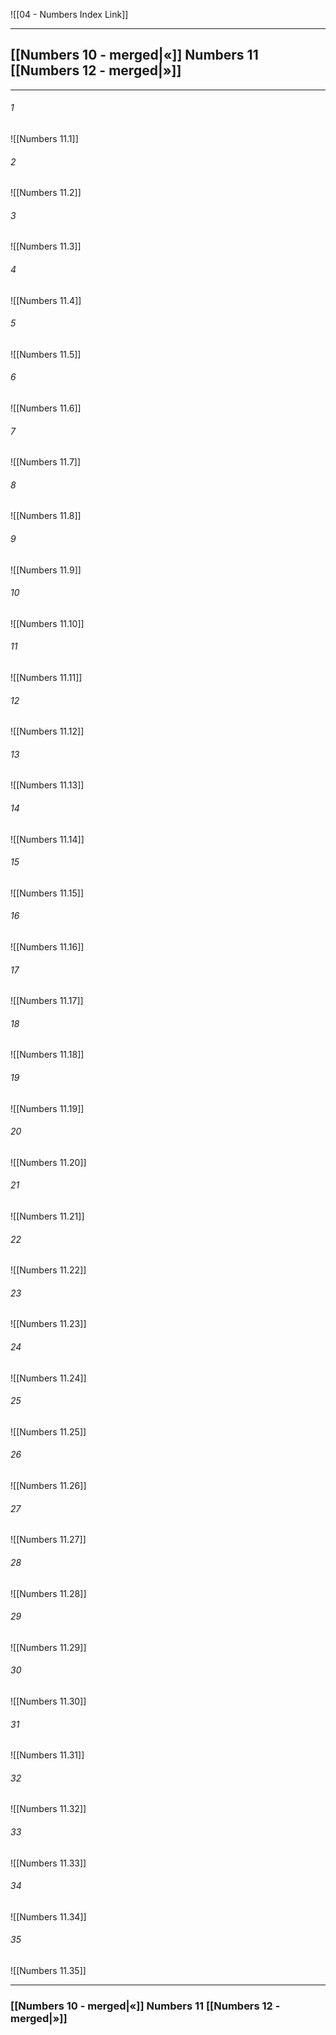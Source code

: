 ![[04 - Numbers Index Link]]

---
##  [[Numbers 10 - merged|«]] Numbers 11 [[Numbers 12 - merged|»]]

---

###### 1
![[Numbers 11.1]] 

###### 2
![[Numbers 11.2]] 

###### 3
![[Numbers 11.3]] 

###### 4
![[Numbers 11.4]]

###### 5 
![[Numbers 11.5]] 

###### 6
![[Numbers 11.6]] 

###### 7
![[Numbers 11.7]] 

###### 8
![[Numbers 11.8]] 

###### 9
![[Numbers 11.9]] 

###### 10
![[Numbers 11.10]] 

###### 11
![[Numbers 11.11]] 

###### 12
![[Numbers 11.12]]

###### 13
![[Numbers 11.13]] 

###### 14
![[Numbers 11.14]] 

###### 15
![[Numbers 11.15]]

###### 16
![[Numbers 11.16]] 

###### 17
![[Numbers 11.17]]

###### 18
![[Numbers 11.18]] 

###### 19
![[Numbers 11.19]] 

###### 20
![[Numbers 11.20]]

###### 21
![[Numbers 11.21]] 

###### 22
![[Numbers 11.22]] 

###### 23
![[Numbers 11.23]]

###### 24
![[Numbers 11.24]] 

###### 25
![[Numbers 11.25]]

###### 26
![[Numbers 11.26]] 

###### 27
![[Numbers 11.27]] 

###### 28
![[Numbers 11.28]]

###### 29
![[Numbers 11.29]] 

###### 30
![[Numbers 11.30]] 

###### 31
![[Numbers 11.31]] 

###### 32
![[Numbers 11.32]] 

###### 33
![[Numbers 11.33]]

###### 34
![[Numbers 11.34]] 

###### 35
![[Numbers 11.35]]


---
###  [[Numbers 10 - merged|«]] Numbers 11 [[Numbers 12 - merged|»]]